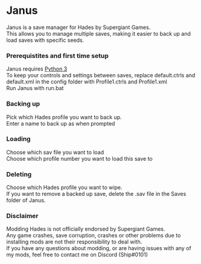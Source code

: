 # Janus
Janus is a save manager for Hades by Supergiant Games.   
This allows you to manage multiple saves, making it easier to back up and load saves with specific seeds.  
### Prerequistites and first time setup
Janus requires [Python 3](www.python.org/downloads/release/latest)  
To keep your controls and settings between saves, replace default.ctrls and default.xml in the config folder with Profile1.ctrls and Profile1.xml   
Run Janus with run.bat
### Backing up
Pick which Hades profile you want to back up.   
Enter a name to back up as when prompted
### Loading
Choose which sav file you want to load  
Choose which profile number you want to load this save to
### Deleting
Choose which Hades profile you want to wipe.  
If you want to remove a backed up save, delete the .sav file in the Saves folder of Janus.
### Disclaimer
Modding Hades is not officially endorsed by Supergiant Games.  
Any game crashes, save corruption, crashes or other problems due to installing mods are not their responsibility to deal with.  
If you have any questions about modding, or are having issues with any of my mods, feel free to contact me on Discord (Ship#0101)
